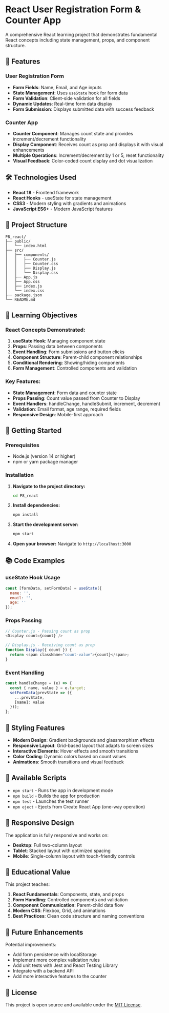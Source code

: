 # React User Registration Form & Counter App

A comprehensive React learning project that demonstrates fundamental React concepts including state management, props, and component structure.

## 🚀 Features

### User Registration Form
- **Form Fields**: Name, Email, and Age inputs
- **State Management**: Uses `useState` hook for form data
- **Form Validation**: Client-side validation for all fields
- **Dynamic Updates**: Real-time form data display
- **Form Submission**: Displays submitted data with success feedback

### Counter App
- **Counter Component**: Manages count state and provides increment/decrement functionality
- **Display Component**: Receives count as prop and displays it with visual enhancements
- **Multiple Operations**: Increment/decrement by 1 or 5, reset functionality
- **Visual Feedback**: Color-coded count display and dot visualization

## 🛠️ Technologies Used

- **React 18** - Frontend framework
- **React Hooks** - useState for state management
- **CSS3** - Modern styling with gradients and animations
- **JavaScript ES6+** - Modern JavaScript features

## 📁 Project Structure

```
P8_react/
├── public/
│   └── index.html
├── src/
│   ├── components/
│   │   ├── Counter.js
│   │   ├── Counter.css
│   │   ├── Display.js
│   │   └── Display.css
│   ├── App.js
│   ├── App.css
│   ├── index.js
│   └── index.css
├── package.json
└── README.md
```

## 🎯 Learning Objectives

### React Concepts Demonstrated:
1. **useState Hook**: Managing component state
2. **Props**: Passing data between components
3. **Event Handling**: Form submissions and button clicks
4. **Component Structure**: Parent-child component relationships
5. **Conditional Rendering**: Showing/hiding components
6. **Form Management**: Controlled components and validation

### Key Features:
- **State Management**: Form data and counter state
- **Props Passing**: Count value passed from Counter to Display
- **Event Handlers**: handleChange, handleSubmit, increment, decrement
- **Validation**: Email format, age range, required fields
- **Responsive Design**: Mobile-first approach

## 🚀 Getting Started

### Prerequisites
- Node.js (version 14 or higher)
- npm or yarn package manager

### Installation

1. **Navigate to the project directory:**
   ```bash
   cd P8_react
   ```

2. **Install dependencies:**
   ```bash
   npm install
   ```

3. **Start the development server:**
   ```bash
   npm start
   ```

4. **Open your browser:**
   Navigate to `http://localhost:3000`

## 📚 Code Examples

### useState Hook Usage
```javascript
const [formData, setFormData] = useState({
  name: '',
  email: '',
  age: ''
});
```

### Props Passing
```javascript
// Counter.js - Passing count as prop
<Display count={count} />

// Display.js - Receiving count as prop
function Display({ count }) {
  return <span className="count-value">{count}</span>;
}
```

### Event Handling
```javascript
const handleChange = (e) => {
  const { name, value } = e.target;
  setFormData(prevState => ({
    ...prevState,
    [name]: value
  }));
};
```

## 🎨 Styling Features

- **Modern Design**: Gradient backgrounds and glassmorphism effects
- **Responsive Layout**: Grid-based layout that adapts to screen sizes
- **Interactive Elements**: Hover effects and smooth transitions
- **Color Coding**: Dynamic colors based on count values
- **Animations**: Smooth transitions and visual feedback

## 🔧 Available Scripts

- `npm start` - Runs the app in development mode
- `npm build` - Builds the app for production
- `npm test` - Launches the test runner
- `npm eject` - Ejects from Create React App (one-way operation)

## 📱 Responsive Design

The application is fully responsive and works on:
- **Desktop**: Full two-column layout
- **Tablet**: Stacked layout with optimized spacing
- **Mobile**: Single-column layout with touch-friendly controls

## 🎯 Educational Value

This project teaches:
1. **React Fundamentals**: Components, state, and props
2. **Form Handling**: Controlled components and validation
3. **Component Communication**: Parent-child data flow
4. **Modern CSS**: Flexbox, Grid, and animations
5. **Best Practices**: Clean code structure and naming conventions

## 🚀 Future Enhancements

Potential improvements:
- Add form persistence with localStorage
- Implement more complex validation rules
- Add unit tests with Jest and React Testing Library
- Integrate with a backend API
- Add more interactive features to the counter

## 📄 License

This project is open source and available under the [MIT License](LICENSE).
